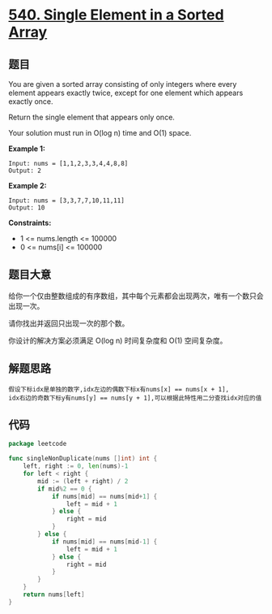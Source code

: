 # [540. Single Element in a Sorted Array](https://leetcode.com/problems/single-element-in-a-sorted-array/)

## 题目

You are given a sorted array consisting of only integers where every element appears exactly twice, except for one element which appears exactly once.

Return the single element that appears only once.

Your solution must run in O(log n) time and O(1) space.

**Example 1:**

    Input: nums = [1,1,2,3,3,4,4,8,8]
    Output: 2

**Example 2:**

    Input: nums = [3,3,7,7,10,11,11]
    Output: 10

**Constraints:**

- 1 <= nums.length <= 100000
- 0 <= nums[i] <= 100000

## 题目大意

给你一个仅由整数组成的有序数组，其中每个元素都会出现两次，唯有一个数只会出现一次。

请你找出并返回只出现一次的那个数。

你设计的解决方案必须满足 O(log n) 时间复杂度和 O(1) 空间复杂度。

## 解题思路

    假设下标idx是单独的数字,idx左边的偶数下标x有nums[x] == nums[x + 1],
    idx右边的奇数下标y有nums[y] == nums[y + 1],可以根据此特性用二分查找idx对应的值 

## 代码

```go
package leetcode

func singleNonDuplicate(nums []int) int {
    left, right := 0, len(nums)-1
    for left < right {
        mid := (left + right) / 2
        if mid%2 == 0 {
            if nums[mid] == nums[mid+1] {
                left = mid + 1
            } else {
                right = mid
            }
        } else {
            if nums[mid] == nums[mid-1] {
                left = mid + 1
            } else {
                right = mid
            }
        }
    }
    return nums[left]
}
```
